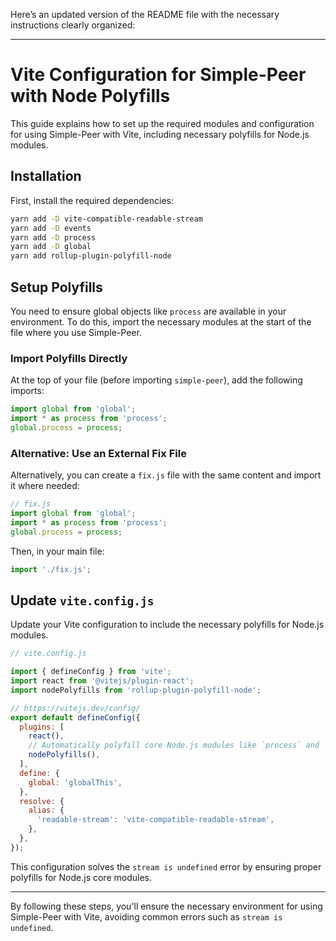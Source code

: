 Here’s an updated version of the README file with the necessary instructions clearly organized:

---

# Vite Configuration for Simple-Peer with Node Polyfills

This guide explains how to set up the required modules and configuration for using Simple-Peer with Vite, including necessary polyfills for Node.js modules.

## Installation

First, install the required dependencies:

```bash
yarn add -D vite-compatible-readable-stream
yarn add -D events
yarn add -D process
yarn add -D global
yarn add rollup-plugin-polyfill-node
```

## Setup Polyfills

You need to ensure global objects like `process` are available in your environment. To do this, import the necessary modules at the start of the file where you use Simple-Peer.

### Import Polyfills Directly

At the top of your file (before importing `simple-peer`), add the following imports:

```js
import global from 'global';
import * as process from 'process';
global.process = process;
```

### Alternative: Use an External Fix File

Alternatively, you can create a `fix.js` file with the same content and import it where needed:

```js
// fix.js
import global from 'global';
import * as process from 'process';
global.process = process;
```

Then, in your main file:

```js
import './fix.js';
```

## Update `vite.config.js`

Update your Vite configuration to include the necessary polyfills for Node.js modules.

```js
// vite.config.js

import { defineConfig } from 'vite';
import react from '@vitejs/plugin-react';
import nodePolyfills from 'rollup-plugin-polyfill-node';

// https://vitejs.dev/config/
export default defineConfig({
  plugins: [
    react(),
    // Automatically polyfill core Node.js modules like `process` and `Buffer`
    nodePolyfills(),
  ],
  define: {
    global: 'globalThis',
  },
  resolve: {
    alias: {
      'readable-stream': 'vite-compatible-readable-stream',
    },
  },
});
```

This configuration solves the `stream is undefined` error by ensuring proper polyfills for Node.js core modules.

---

By following these steps, you'll ensure the necessary environment for using Simple-Peer with Vite, avoiding common errors such as `stream is undefined`.